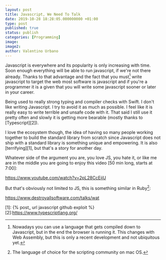 ```yaml
---
layout: post
title: Javascript, We Need To Talk
date: 2019-10-28 18:28:05.000000000 +01:00
type: post
published: true
status: publish
categories: [Programming]
image:
image2:
author: Valentino Urbano
---
```


Javascript is everywhere and its popularity is only increasing with time. Soon enough everything will be able to run javascript, if we're not there already. Thanks to that advantage and the fact that you must[^1] write javascript to target the web most software is javascript and if you're a programmer it is a given that you will write some javascript sooner or later in your career.

Being used to really strong typing and compiler checks with Swift. I don't like writing Javascript. I try to avoid it as much as possible. I feel like it is really easy to write terrible and unsafe code with it. That said I still use it pretty often and slowly it is getting more bearable (mostly thanks to [Typescript][2]).

I love the ecosystem though, the idea of having so many people working together to build the standard library from scratch since Javascript does not ship with a standard library is something unique and empowering. It is also [terrifying][1], but that's a story for another day.

Whatever side of the argument you are, you love JS, you hate it, or like me are in the middle you are going to enjoy this video [50 min long, starts at 7:00]:

https://www.youtube.com/watch?v=2pL28CcEijU

But that's obviously not limited to JS, this is something similar in Ruby[^2]:

https://www.destroyallsoftware.com/talks/wat

[^1]: Nowadays you can use a language that gets compiled down to Javascript, but in the end the browser is running it. This changes with Web Assembly, but this is only a recent development and not ubiquitous yet.
[^2]: The language of choice for the scripting community on mac OS.

[1]: {% post_ url javascript github exploit %}
[2]:https://www.typescriptlang.org/